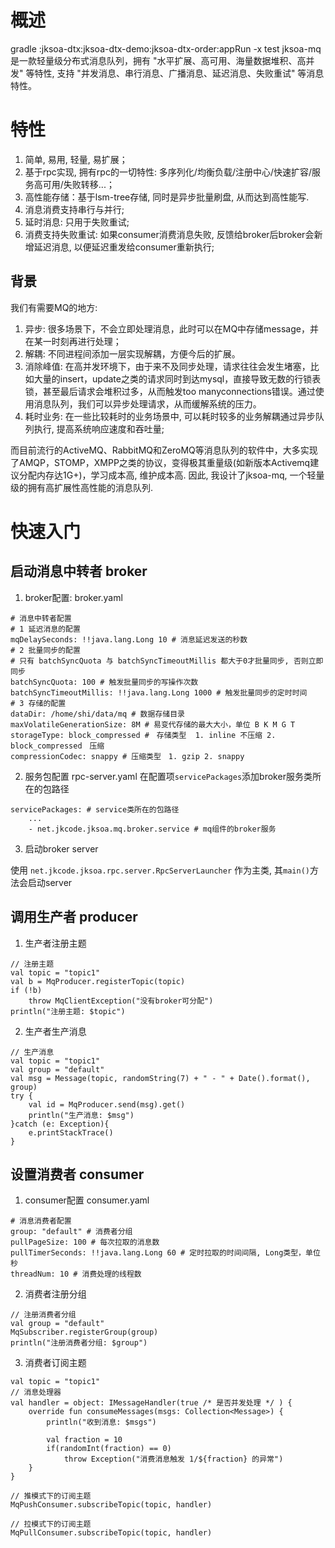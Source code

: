
# 概述


gradle :jksoa-dtx:jksoa-dtx-demo:jksoa-dtx-order:appRun -x test
jksoa-mq是一款轻量级分布式消息队列，拥有 "水平扩展、高可用、海量数据堆积、高并发" 等特性, 支持 "并发消息、串行消息、广播消息、延迟消息、失败重试" 等消息特性。

# 特性
1. 简单, 易用, 轻量, 易扩展；
2. 基于rpc实现, 拥有rpc的一切特性: 多序列化/均衡负载/注册中心/快速扩容/服务高可用/失败转移...；
3. 高性能存储：基于lsm-tree存储, 同时是异步批量刷盘, 从而达到高性能写.
4. 消息消费支持串行与并行;
5. 延时消息: 只用于失败重试;
6. 消费支持失败重试: 如果consumer消费消息失败, 反馈给broker后broker会新增延迟消息, 以便延迟重发给consumer重新执行;

## 背景

我们有需要MQ的地方:
1. 异步: 很多场景下，不会立即处理消息，此时可以在MQ中存储message，并在某一时刻再进行处理；
2. 解耦: 不同进程间添加一层实现解耦，方便今后的扩展。
3. 消除峰值: 在高并发环境下，由于来不及同步处理，请求往往会发生堵塞，比如大量的insert，update之类的请求同时到达mysql，直接导致无数的行锁表锁，甚至最后请求会堆积过多，从而触发too manyconnections错误。通过使用消息队列，我们可以异步处理请求，从而缓解系统的压力。
4. 耗时业务: 在一些比较耗时的业务场景中, 可以耗时较多的业务解耦通过异步队列执行, 提高系统响应速度和吞吐量;

而目前流行的ActiveMQ、RabbitMQ和ZeroMQ等消息队列的软件中，大多实现了AMQP，STOMP，XMPP之类的协议，变得极其重量级(如新版本Activemq建议分配内存达1G+)，学习成本高, 维护成本高. 因此, 我设计了jksoa-mq, 一个轻量级的拥有高扩展性高性能的消息队列.

# 快速入门

## 启动消息中转者 broker

1. broker配置: broker.yaml

```
# 消息中转者配置
# 1 延迟消息的配置
mqDelaySeconds: !!java.lang.Long 10 # 消息延迟发送的秒数
# 2 批量同步的配置
# 只有 batchSyncQuota 与 batchSyncTimeoutMillis 都大于0才批量同步, 否则立即同步
batchSyncQuota: 100 # 触发批量同步的写操作次数
batchSyncTimeoutMillis: !!java.lang.Long 1000 # 触发批量同步的定时时间
# 3 存储的配置
dataDir: /home/shi/data/mq # 数据存储目录
maxVolatileGenerationSize: 8M # 易变代存储的最大大小，单位 B K M G T
storageType: block_compressed #　存储类型  1. inline 不压缩 2. block_compressed　压缩
compressionCodec: snappy # 压缩类型　1. gzip 2. snappy
```

2. 服务包配置 rpc-server.yaml
在配置项`servicePackages`添加broker服务类所在的包路径

```
servicePackages: # service类所在的包路径
    ...
    - net.jkcode.jksoa.mq.broker.service # mq组件的broker服务
```

3. 启动broker server

使用 `net.jkcode.jksoa.rpc.server.RpcServerLauncher` 作为主类, 其`main()`方法会启动server

## 调用生产者 producer

1. 生产者注册主题

```
// 注册主题
val topic = "topic1"
val b = MqProducer.registerTopic(topic)
if (!b)
    throw MqClientException("没有broker可分配")
println("注册主题: $topic")
```

2. 生产者生产消息

```
// 生产消息
val topic = "topic1"
val group = "default"
val msg = Message(topic, randomString(7) + " - " + Date().format(), group)
try {
    val id = MqProducer.send(msg).get()
    println("生产消息: $msg")
}catch (e: Exception){
    e.printStackTrace()
}
```

## 设置消费者 consumer
1. consumer配置 consumer.yaml

```
# 消息消费者配置
group: "default" # 消费者分组
pullPageSize: 100 # 每次拉取的消息数
pullTimerSeconds: !!java.lang.Long 60 # 定时拉取的时间间隔, Long类型，单位秒
threadNum: 10 # 消费处理的线程数
```

2. 消费者注册分组

```
// 注册消费者分组
val group = "default"
MqSubscriber.registerGroup(group)
println("注册消费者分组: $group")
```

3. 消费者订阅主题

```
val topic = "topic1"
// 消息处理器
val handler = object: IMessageHandler(true /* 是否并发处理 */ ) {
    override fun consumeMessages(msgs: Collection<Message>) {
        println("收到消息: $msgs")

        val fraction = 10
        if(randomInt(fraction) == 0)
            throw Exception("消费消息触发 1/${fraction} 的异常")
    }
}

// 推模式下的订阅主题
MqPushConsumer.subscribeTopic(topic, handler)

// 拉模式下的订阅主题
MqPullConsumer.subscribeTopic(topic, handler)
```
